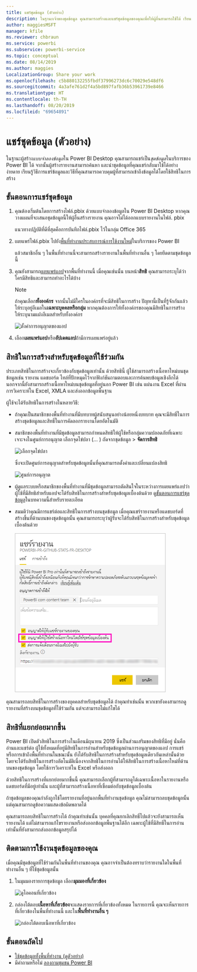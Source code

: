 ```yaml
---
title: แชร์ชุดข้อมูล (ตัวอย่าง)
description: ในฐานะเจ้าของชุดข้อมูล คุณสามารถสร้างและแชร์ชุดข้อมูลของคุณเพื่อให้ผู้อื่นสามารถใช้ได้ เรียนรู้วิธีที่คุณสามารถควบคุมผู้ที่สามารถเข้าถึงข้อมูลได้โดยใช้สิทธิในการสร้าง
author: maggiesMSFT
manager: kfile
ms.reviewer: chbraun
ms.service: powerbi
ms.subservice: powerbi-service
ms.topic: conceptual
ms.date: 08/14/2019
ms.author: maggies
LocalizationGroup: Share your work
ms.openlocfilehash: c5b880132255fbdf37996273dc6c70029e548df6
ms.sourcegitcommit: 4a3afe761d2f4a5bd897fafb36b53961739e8466
ms.translationtype: HT
ms.contentlocale: th-TH
ms.lasthandoff: 08/20/2019
ms.locfileid: "69654891"
---
```

# <a name="share-a-dataset-preview"></a>แชร์ชุดข้อมูล (ตัวอย่าง)

ในฐานะผู้สร้าง*แบบจำลองข้อมูล*ใน Power BI Desktop คุณสามารถแชร์เป็น*ชุดข้อมูล*ในบริการของ Power BI ได้ จากนั้นผู้สร้างรายงานสามารถค้นหา และนำชุดข้อมูลที่คุณแชร์กลับมาใช้ได้อย่างง่ายดาย เรียนรู้วิธีการแชร์ข้อมูลและวิธีที่คุณสามารถควบคุมผู้ที่สามารถเข้าถึงข้อมูลได้โดยใช้สิทธิในการสร้าง

## <a name="steps-to-sharing-your-dataset"></a>ขั้นตอนการแชร์ชุดข้อมูล

1. คุณต้องเริ่มต้นโดยการสร้างไฟล์.pbix ด้วยแบบจำลองข้อมูลใน Power BI Desktop หากคุณวางแผนที่จะเสนอชุดข้อมูลนี้ให้ผู้อื่นสร้างรายงาน คุณอาจไม่ได้ออกแบบรายงานในไฟล์. pbix

    แนวทางปฏิบัติที่ดีที่สุดคือการบันทึกไฟล์.pbix ไว้ในกลุ่ม Office 365

1. เผยแพร่ไฟล์.pbix ไปยัง[พื้นที่ทำงานประสบการณ์การใช้งานใหม่](service-create-the-new-workspaces.md)ในบริการของ Power BI
    
    แล้วสมาชิกอื่น ๆ ในพื้นที่ทำงานนี้จะสามารถสร้างรายงานในพื้นที่ทำงานอื่น ๆ โดยยึดตามชุดข้อมูลนี้

1. คุณยังสามารถ[เผยแพร่แอป](service-create-distribute-apps.md)จากพื้นที่ทำงานนี้ เมื่อคุณเช่นนั้น บนหน้า**สิทธิ** คุณสามารถระบุได้ว่าใครมีสิทธิและสามารถทำอะไรได้บ้าง

    > [!NOTE]
    > ถ้าคุณเลือก**ทั้งองค์กร** จากนั้นไม่มีใครในองค์กรที่จะมีสิทธิในการสร้าง ปัญหานี้เป็นที่รู้จักกันแล้ว ให้ระบุอยู่อีเมลใน**เฉพาะบุคคลหรือกลุ่ม**  หากคุณต้องการให้ทั้งองค์กรของคุณมีสิทธิในการสร้าง ให้ระบุนามแฝงอีเมลสำหรับทั้งองค์กร

    ![ตั้งค่าการอนุญาตของแอป](media/service-datasets-build-permissions/power-bi-dataset-app-permissions.png)

1. เลือก**เผยแพร่แอป**หรือ**อัปเดตแอป**ถ้ามีการเผยแพร่อยู่แล้ว

## <a name="build-permissions-for-shared-datasets"></a>สิทธิในการสร้างสำหรับชุดข้อมูลที่ใช้ร่วมกัน

ประเภทสิทธิในการสร้างจะเกี่ยวข้องกับชุดข้อมูลเท่านั้น ด้วยสิทธินี้ ผู้ใช้สามารถสร้างเนื้อหาใหม่บนชุดข้อมูลเช่น รายงาน แดชบอร์ด ไทล์ที่ปักหมุดไว้จากฟังก์ชันถามตอบและการค้นพบข้อมูลเชิงลึกได้ นอกจากนี้ยังสามารถสร้างเนื้อหาใหม่บนชุดข้อมูลที่อยู่นอก Power BI เช่น แผ่นงาน Excel ที่ผ่านการวิเคราะห์ใน Excel, XMLA และส่งออกข้อมูลพื้นฐาน

ผู้ใช้จะได้รับสิทธิในการสร้างในหลายวิธี:

- ถ้าคุณเป็นสมาชิกของพื้นที่ทำงานที่มีบทบาทผู้สนับสนุนอย่างน้อยหนึ่งบทบาท คุณจะมีสิทธิ์ในการสร้างชุดข้อมูลและสิทธิ์ในการคัดลอกรายงานโดยอัตโนมัติ
 
- สมาชิกของพื้นที่ทำงานที่มีชุดข้อมูลสามารถกำหนดสิทธิให้ผู้ใช้หรือกลุ่มความปลอดภัยที่เฉพาะเจาะจงในศูนย์การอนุญาต เลือกจุดไข่ปลา (... ) ถัดจากชุดข้อมูล > **จัดการสิทธิ**

    ![เลือกจุดไข่ปลา](media/service-datasets-build-permissions/power-bi-dataset-manage-permissions.png)

    ซึ่งจะเปิดศูนย์การอนุญาตสำหรับชุดข้อมูลนั้นที่คุณสามารถตั้งค่าและเปลี่ยนแปลงสิทธิ

    ![ศูนย์การอนุญาต](media/service-datasets-build-permissions/power-bi-dataset-permissions.png)

- ผู้ดูแลระบบหรือสมาชิกของพื้นที่ทำงานที่มีชุดข้อมูลสามารถตัดสินใจในระหว่างการเผยแพร่แอปว่าผู้ใช้ที่มีสิทธิสำหรับแอปจะได้รับสิทธิในการสร้างสำหรับชุดข้อมูลเบื้องต้นด้วย ดู[ขั้นตอนการแชร์ชุดข้อมูล](#steps-to-sharing-your-dataset)ในบทความนี้สำหรับรายละเอียด

- สมมติว่าคุณมีการแชร์ต่อและสิทธิในการสร้างบนชุดข้อมูล เมื่อคุณแชร์รายงานหรือแดชบอร์ดที่สร้างขึ้นที่ด้านบนของชุดข้อมูลนั้น คุณสามารถระบุว่าผู้รับจะได้รับสิทธิในการสร้างสำหรับชุดข้อมูลเบื้องต้นด้วย

    ![สิทธิในการสร้าง](media/service-datasets-build-permissions/power-bi-share-report-allow-users.png)

คุณสามารถลบสิทธิ์ในการสร้างของบุคคลสำหรับชุดข้อมูลได้ ถ้าคุณทำเช่นนั้น พวกเขายังคงสามารถดูรายงานที่สร้างบนชุดข้อมูลที่ใช้ร่วมกัน แต่จะสามารถไม่แก้ไขได้

## <a name="more-granular-permissions"></a>สิทธิที่แยกย่อยมากขึ้น

Power BI เปิดตัวสิทธิในการสร้างในเดือนมิถุนายน 2019 ซึ่งเป็นส่วนเสริมของสิทธิที่มีอยู่ นั่นคืออ่านและแชร์ต่อ ผู้ใช้ทั้งหมดที่อยู่มีสิทธิในการอ่านสำหรับชุดข้อมูลผ่านการอนุญาตของแอป การแชร์ หรือการเข้าถึงพื้นที่ทำงานในขณะนั้น ยังได้รับสิทธิในการสร้างสำหรับชุดข้อมูลเดียวกันเหล่านั้นด้วย โดยจะได้รับสิทธิในการสร้างอัตโนมัติเนื่องจากสิทธิในการอ่านได้ให้สิทธิในการสร้างเนื้อหาใหม่ที่ด้านบนของชุดข้อมูล โดยใช้การวิเคราะห์ใน Excel หรือส่งออก

ด้วยสิทธิในการสร้างที่แยกย่อยมากขึ้นนี้ คุณสามารถเลือกผู้ที่สามารถดูได้เฉพาะเนื้อหาในรายงานหรือแดชบอร์ดที่มีอยู่เท่านั้น และผู้ที่สามารถสร้างเนื้อหาที่เชื่อมต่อกับชุดข้อมูลเบื้องต้น

ถ้าชุดข้อมูลของคุณกำลังถูกใช้โดยรายงานที่อยู่นอกพื้นที่ทำงานชุดข้อมูล คุณไม่สามารถลบชุดข้อมูลนั้น แต่คุณสามารถดูข้อความแสดงข้อผิดพลาดได้

คุณสามารถลบสิทธิในการสร้างได้ ถ้าคุณทำเช่นนั้น บุคคลที่คุณยกเลิกสิทธิ์ไปแล้วจะยังสามารถเห็นรายงานได้ แต่ไม่สามารถแก้ไขรายงานหรือส่งออกข้อมูลพื้นฐานได้อีก เฉพาะผู้ใช้ที่มีสิทธิ์ในการอ่านเท่านั้นที่ยังสามารถส่งออกข้อมูลสรุปได้ 

## <a name="track-your-dataset-usage"></a>ติดตามการใช้งานชุดข้อมูลของคุณ

เมื่อคุณมีชุดข้อมูลที่ใช้ร่วมกันในพื้นที่ทำงานของคุณ คุณอาจจำเป็นต้องทราบว่ารายงานใดในพื้นที่ทำงานอื่น ๆ ที่ใช้ชุดข้อมูลนั้น

1. ในมุมมองรายการชุดข้อมูล เลือก**มุมมองที่เกี่ยวข้อง**

    ![ดูไอคอนที่เกี่ยวข้อง](media/service-datasets-build-permissions/power-bi-dataset-view-related-to-dataset.png)

1. กล่องโต้ตอบ**เนื้อหาที่เกี่ยวข้อง**จะแสดงรายการที่เกี่ยวข้องทั้งหมด ในรายการนี้ คุณจะเห็นรายการที่เกี่ยวข้องในพื้นที่ทำงานนี้ และใน**พื้นที่ทำงานอื่น ๆ**
 
    ![กล่องโต้ตอบเนื้อหาที่เกี่ยวข้อง](media/service-datasets-build-permissions/power-bi-dataset-related-workspaces.png)

## <a name="next-steps"></a>ขั้นตอนถัดไป

- [ใช้ชุดข้อมูลทั้งพื้นที่ทำงาน (ดูตัวอย่าง)](service-datasets-across-workspaces.md)
- มีคำถามหรือไม่ [ลองถามชุมชน Power BI](http://community.powerbi.com/)
